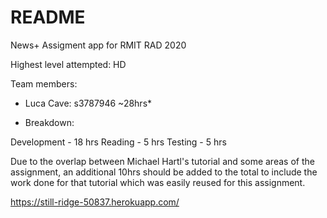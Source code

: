 # README

News+ Assigment app for RMIT RAD 2020

Highest level attempted: HD

Team members:

- Luca Cave: s3787946   ~28hrs*

*   Breakdown:

Development - 18 hrs
Reading - 5 hrs 
Testing - 5 hrs


Due to the overlap between Michael Hartl's tutorial and some areas of the assignment, an additional 10hrs 
should be added to the total to include the work done for that tutorial which was easily reused for this 
assignment. 


https://still-ridge-50837.herokuapp.com/

